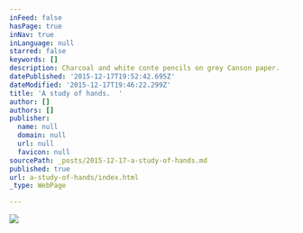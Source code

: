 ```yaml
---
inFeed: false
hasPage: true
inNav: true
inLanguage: null
starred: false
keywords: []
description: Charcoal and white conte pencils on grey Canson paper.   (My work)
datePublished: '2015-12-17T19:52:42.695Z'
dateModified: '2015-12-17T19:46:22.299Z'
title: 'A study of hands.  '
author: []
authors: []
publisher:
  name: null
  domain: null
  url: null
  favicon: null
sourcePath: _posts/2015-12-17-a-study-of-hands.md
published: true
url: a-study-of-hands/index.html
_type: WebPage

---
```

![](https://the-grid-user-content.s3-us-west-2.amazonaws.com/1c3a7ca2-5def-4abb-8f27-2475da8d65b6.jpg)